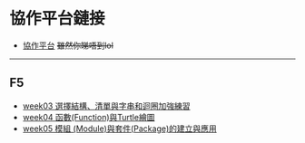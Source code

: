 # 協作平台鏈接
- [協作平台]([week03_f5a24.md](https://sites.google.com/choikou.edu.mo/laikafai07/%E7%AC%AC%E4%B8%80%E6%AE%B5%E8%B3%87%E8%A8%8A%E8%AA%B2%E7%A8%8B))
  ~~雖然你睇唔到lol~~
---
## F5
- [week03 選擇結構、清單與字串和迴圈加強練習](week03_f5a24)
- [week04 函數(Function)與Turtle繪圖](week04_f5a24)
- [week05 模組 (Module)與套件(Package)的建立與應用](week05_f5a24)
